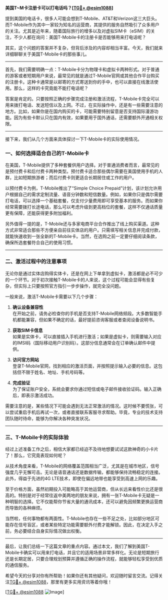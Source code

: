 **美国T~M卡注册卡可以打电话吗？[[TG💪+ @esim1088](https://t.me/s/esim1088)]**

提到美国的电话卡，很多人可能会想到T-Mobile、AT&T和Verizon这三大巨头。而T-Mobile作为其中一家较为知名的运营商，其提供的服务自然吸引了众多用户的关注。尤其是近年来，随着国际旅行的增多以及对虚拟SIM卡（eSIM）的关注，不少人都在询问：美国T-Mobile卡的注册卡是否能够用来打电话呢？

其实，这个问题的答案并不复杂，但背后涉及的内容却相当丰富。今天，我们就来详细聊聊关于美国T-Mobile卡的那些事儿。

---

首先，我们需要明确一点：T-Mobile卡分为物理卡和虚拟卡两种形式。对于普通的游客或者短期用户来说，最常见的就是通过T-Mobile官网或其他合作平台购买的注册卡。这种卡通常是以邮寄的方式寄送到你的手中，也可以直接在线激活使用。那么，这样的卡究竟能不能打电话呢？

答案是肯定的。只要按照正确的步骤完成注册和激活流程，T-Mobile卡完全可以用来拨打电话、发送短信以及上网。不过，在实际操作中，还是有一些需要注意的地方。比如，如果你是在国内购买的卡，可能需要特别留意是否支持国际漫游功能。因为有些卡默认只在国内有效，如果要用于国外通话，还需要额外开通相关权限。

---

接下来，我们从几个方面来具体探讨一下T-Mobile卡的实际使用情况。

### 一、如何选择适合自己的T-Mobile卡

在美国，T-Mobile提供了多种套餐供用户选择。对于普通消费者而言，最常见的是预付费卡和后付费卡两种类型。预付费卡适合那些偶尔需要在美国使用手机的人群，比如短期旅游者；而后付费卡则更适合长期居住或工作的用户。

以预付费卡为例，T-Mobile推出了“Simple Choice Prepaid”计划，该计划允许用户根据自己的需求定制流量、语音分钟数和短信数量。例如，如果你只是偶尔需要打电话，可以选择一个基础套餐，仅支付少量费用即可享受基本的服务。而如果你经常需要拨打长途电话，那么可以考虑升级到更高档位的套餐，这样不仅通话质量更有保障，还能获得更多附加福利。

另外值得一提的是，T-Mobile还与多家电商平台合作推出了线上购买渠道。这种方式非常适合那些不方便亲自前往实体店的用户。只需填写相关信息并完成付款，就能快速收到一张全新的T-Mobile卡。当然，在选购之前一定要仔细阅读条款，确保所选套餐符合自己的使用习惯。

---

### 二、激活过程中的注意事项

无论你是通过实体店购得实体卡，还是在网上下单拿到虚拟卡，激活都是必不可少的一个环节。对于初次接触T-Mobile卡的人来说，这个过程可能会显得有些复杂，但实际上只要按照官方指引一步步操作，就完全没问题。

一般来说，激活T-Mobile卡需要以下几个步骤：

1. **确认设备兼容性**  
   在开始之前，请务必检查你的手机是否支持T-Mobile网络频段。大多数智能手机都能兼容，但如果不确定的话，最好提前咨询客服或者查阅设备说明书。

2. **获取SIM卡信息**  
   如果是实体卡，可以直接插入手机进行激活；如果是虚拟卡，则需要输入对应的IMSI码（国际移动用户识别码）。这部分信息通常会在订单确认邮件中提供。

3. **访问官方网站**  
   登录T-Mobile官网，找到相应的激活页面，并按照提示输入必要的信息。这包括但不限于姓名、地址、手机号码等。

4. **完成验证**  
   为了保证账户安全，系统会要求你通过短信或电子邮件接收验证码。输入正确后，即表示激活成功。

需要注意的是，某些情况下可能会遇到无法正常激活的情况。这时候不要慌张，可以尝试重启手机后再试一次，或者直接联系客服寻求帮助。毕竟，专业的技术支持团队随时待命，能够为你解决各种突发状况。

---

### 三、T-Mobile卡的实际体验

经过上述准备工作之后，相信大家都已经迫不及待地想要试试这款神奇的小卡片了！那么，它究竟表现如何呢？

从技术角度来看，T-Mobile的网络覆盖范围相当广泛，尤其是在城市地区，信号强度几乎无懈可击。无论是语音通话还是数据传输，都能够保持流畅稳定的连接。此外，得益于先进的4G LTE技术，即使在偏远地带也能享受到高速上网的乐趣。

至于价格方面，虽然初期投入可能略高于其他运营商，但从长远来看性价比还是很高的。特别是对于经常往返中美两地的朋友来说，拥有一张T-Mobile卡无疑是一种明智的选择。它不仅能帮你节省大量的通讯成本，还可以避免因频繁更换运营商而导致的各种麻烦。

当然啦，任何事物都有两面性。T-Mobile也存在一些不足之处，比如部分地区可能存在信号盲区，或者某些特定功能需要额外付费才能解锁。因此，在决定入手之前，务必要结合自身实际情况做出权衡。

---

最后，让我们总结一下这篇文章的重点内容。通过本文，我们了解到美国T-Mobile卡确实可以用来打电话，并且它的适用场景非常多样化。无论是短期旅行还是长期定居，只要合理规划预算并遵循正确的操作流程，就能够轻松享受到优质的通信服务。

希望今天的分享对你有所帮助！如果你还有其他疑问，欢迎随时留言交流。记得关注[TG💪+ @esim1088](https://t.me/s/esim1088)，那里有更多实用资讯等着你哦！

[[TG💪+ @esim1088](https://t.me/s/esim1088) ![Image](https://i.postimg.cc/4NQfJmqS/Snipaste-2025-05-13-00-14-12.png)]